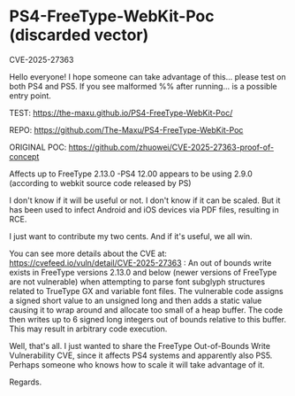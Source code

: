 # PS4-FreeType-WebKit-Poc (discarded vector) 

CVE-2025-27363

Hello everyone! 
I hope someone can take advantage of this... please test on both PS4 and PS5. 
If you see malformed %% after running...  is a possible entry point.

TEST:  https://the-maxu.github.io/PS4-FreeType-WebKit-Poc/

REPO: https://github.com/The-Maxu/PS4-FreeType-WebKit-Poc

ORIGINAL POC: https://github.com/zhuowei/CVE-2025-27363-proof-of-concept

Affects up to FreeType 2.13.0
-PS4 12.00 appears to be using 2.9.0 (according to webkit source code released by PS)

I don't know if it will be useful or not. 
I don't know if it can be scaled.
But it has been used to infect Android and iOS devices via PDF files, resulting in RCE. 

I just want to contribute my two cents. And if it's useful, we all win.


You can see more details about the CVE at:
https://cvefeed.io/vuln/detail/CVE-2025-27363 :
An out of bounds write exists in FreeType versions 2.13.0 and below (newer versions of FreeType are not vulnerable) when attempting to parse font subglyph structures related to TrueType GX and variable font files. The vulnerable code assigns a signed short value to an unsigned long and then adds a static value causing it to wrap around and allocate too small of a heap buffer. The code then writes up to 6 signed long integers out of bounds relative to this buffer. This may result in arbitrary code execution.




Well, that's all. I just wanted to share the FreeType Out-of-Bounds Write Vulnerability CVE, since it affects PS4 systems and apparently also PS5. Perhaps someone who knows how to scale it will take advantage of it.

Regards.
